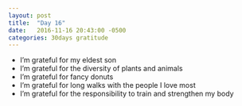 ```yaml
---
layout: post
title:  "Day 16"
date:   2016-11-16 20:43:00 -0500
categories: 30days gratitude
---
```


* I’m grateful for my eldest son
* I’m grateful for the diversity of plants and animals
* I’m grateful for fancy donuts
* I’m grateful for long walks with the people I love most
* I’m grateful for the responsibility to train and strengthen my body